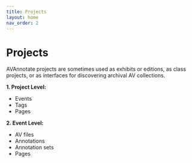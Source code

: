 ```yaml
---
title: Projects
layout: home
nav_order: 2
---
```

# Projects
AVAnnotate projects are sometimes used as exhibits or editions, as class projects, or as interfaces for discovering archival AV collections. 

**1. Project Level:** 
* Events 
* Tags
* Pages
  
**2. Event Level:** 
* AV files
* Annotations
* Annotation sets
* Pages






